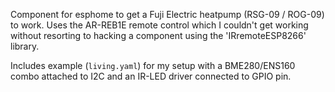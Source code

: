 Component for esphome to get a Fuji Electric heatpump (RSG-09 / ROG-09) to work.
Uses the AR-REB1E remote control which I couldn't get working without resorting to hacking a component 
using the 'IRremoteESP8266' library.

Includes example (`living.yaml`) for my setup with a BME280/ENS160 combo attached to I2C and an IR-LED driver connected to GPIO pin.  
